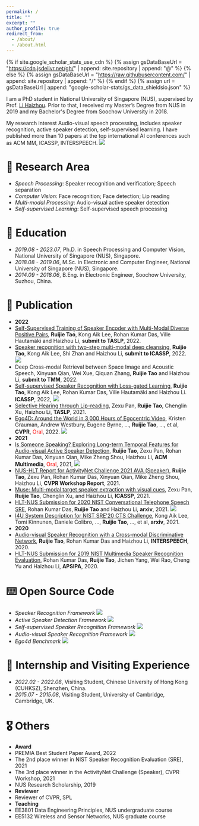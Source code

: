 ```yaml
---
permalink: /
title: ""
excerpt: ""
author_profile: true
redirect_from: 
  - /about/
  - /about.html
---
```


{% if site.google_scholar_stats_use_cdn %}
{% assign gsDataBaseUrl = "https://cdn.jsdelivr.net/gh/" | append: site.repository | append: "@" %}
{% else %}
{% assign gsDataBaseUrl = "https://raw.githubusercontent.com/" | append: site.repository | append: "/" %}
{% endif %}
{% assign url = gsDataBaseUrl | append: "google-scholar-stats/gs_data_shieldsio.json" %}

<span class='anchor' id='about-me'></span>

I am a PhD student in National University of Singapore (NUS), supervised by Prof. [Li Haizhou](https://colips.org/~eleliha/). Prior to that, I received my Master’s Degree from NUS in 2019 and my Bachelor's Degree from Soochow University in 2018.

My research interest Audio-visual speech processing, includes speaker recognition, active speaker detection, self-supervised learning. I have published more than 10 papers at the top international AI conferences such as ACM MM, ICASSP, INTERSPEECH. <a href='https://scholar.google.com/citations?user=sdXITx8AAAAJ'><img src="https://img.shields.io/endpoint?logo=Google%20Scholar&url=https%3A%2F%2Fcdn.jsdelivr.net%2Fgh%2FTaoRuijie%2Ftaoruijie.github.io@google-scholar-stats%2Fgs_data_shieldsio.json&labelColor=f6f6f6&color=9cf&style=flat&label=citations"></a>

# 📜 Research Area
- *Speech Processing*: Speaker recognition and verification; Speech separation
- *Computer Vision*: Face recognition; Face detection; Lip reading
- *Multi-modal Processing*: Audio-visual active speaker detection
- *Self-supervised Learning*: Self-supervised speech processing

# 🏫 Education
- *2019.08 - 2023.07*, Ph.D. in Speech Processing and Computer Vision, National University of Singapore (NUS), Singapore.
- *2018.08 - 2019.06*, M.Sc. in Electronic and Computer Engineer, National University of Singapore (NUS), Singapore.
- *2014.09 - 2018.06*, B.Eng. in Electronic Engineer, Soochow University, Suzhou, China.

# 📝 Publication

<!-- <div class='paper-box'><div class='paper-box-image'><div><div class="badge">CVPR 2016</div><img src='images/500x300.png' alt="sym" width="100%"></div></div>
<div class='paper-box-text' markdown="1">

[Deep Residual Learning for Image Recognition](https://openaccess.thecvf.com/content_cvpr_2016/papers/He_Deep_Residual_Learning_CVPR_2016_paper.pdf)

**Kaiming He**, Xiangyu Zhang, Shaoqing Ren, Jian Sun

[**Project**](https://scholar.google.com/citations?view_op=view_citation&hl=zh-CN&user=DhtAFkwAAAAJ&citation_for_view=DhtAFkwAAAAJ:ALROH1vI_8AC) <strong><span class='show_paper_citations' data='DhtAFkwAAAAJ:ALROH1vI_8AC'></span></strong>
- Lorem ipsum dolor sit amet, consectetur adipiscing elit. Vivamus ornare aliquet ipsum, ac tempus justo dapibus sit amet. 
</div>
</div> -->

- **2022**
- [Self-Supervised Training of Speaker Encoder with Multi-Modal Diverse Positive Pairs](https://arxiv.org/pdf/2210.15903.pdf), **Ruijie Tao**, Kong Aik Lee, Rohan Kumar Das, Ville Hautamäki and Haizhou Li, **submit to TASLP**, 2022. 
- [Speaker recognition with two-step multi-modal deep cleansing](https://arxiv.org/pdf/2210.15903.pdf), **Ruijie Tao**, Kong Aik Lee, Shi Zhan and Haizhou Li, **submit to ICASSP**, 2022. [![](https://img.shields.io/github/stars/TaoRuijie/AVCleanse?style=social&label=Code+Stars)](https://github.com/TaoRuijie/AVCleanse)
- Deep Cross-modal Retrieval between Space Image and Acoustic Speech, Xinyuan Qian, Wei Xue, Qiquan Zhang, **Ruijie Tao** and Haizhou Li, **submit to TMM**, 2022. 
- [Self-supervised Speaker Recognition with Loss-gated Learning](https://arxiv.org/pdf/2110.03869.pdf), **Ruijie Tao**, Kong Aik Lee, Rohan Kumar Das, Ville Hautamäki and Haizhou Li. **ICASSP**, 2022, [![](https://img.shields.io/github/stars/TaoRuijie/Loss-Gated-Learning?style=social&label=Code+Stars)](https://github.com/TaoRuijie/Loss-Gated-Learning)
- [Selective Hearing through Lip-reading](https://arxiv.org/pdf/2106.07150.pdf), Zexu Pan, **Ruijie Tao**, Chenglin Xu, Haizhou Li, **TASLP**, 2021.
- [Ego4D: Around the World in 3,000 Hours of Egocentric Video](https://arxiv.org/pdf/2110.07058.pdf), Kristen Grauman, Andrew Westbury, Eugene Byrne, ..., **Ruijie Tao**, ..., et al, **CVPR**, <font color="red">Oral</font>, 2022. [![](https://img.shields.io/github/stars/facebookresearch/Ego4d?style=social&label=Code+Stars)](https://github.com/facebookresearch/Ego4d)
- **2021**
- [Is Someone Speaking? Exploring Long-term Temporal Features for Audio-visual Active Speaker Detection](https://arxiv.org/pdf/2107.06592.pdf), **Ruijie Tao**, Zexu Pan, Rohan Kumar Das, Xinyuan Qian, Mike Zheng Shou, Haizhou Li, **ACM Multimedia**, <font color="red">Oral</font>, 2021, [![](https://img.shields.io/github/stars/TaoRuijie/TalkNet_ASD?style=social&label=Code+Stars)](https://github.com/TaoRuijie/TalkNet_ASD)
- [NUS-HLT Report for ActivityNet Challenge 2021 AVA (Speaker)](https://static.googleusercontent.com/media/research.google.com/zh-CN//ava/2021/S3_NUS_Report_AVA_ActiveSpeaker_2021.pdf), **Ruijie Tao**, Zexu Pan, Rohan Kumar Das, Xinyuan Qian, Mike Zheng Shou, Haizhou Li, **CVPR Workshop Report**, 2021.
- [Muse: Multi-modal target speaker extraction with visual cues](https://arxiv.org/pdf/2010.07775.pdf), Zexu Pan, **Ruijie Tao**, Chenglin Xu, and Haizhou Li, **ICASSP**, 2021. 
- [HLT-NUS Submission for 2020 NIST Conversational Telephone Speech SRE](https://arxiv.org/pdf/2111.06671.pdf), Rohan Kumar Das, **Ruijie Tao** and Haizhou Li, **arxiv**, 2021. [![](https://img.shields.io/github/stars/TaoRuijie/ECAPATDNN?style=social&label=Code+Stars)](https://github.com/TaoRuijie/ECAPATDNN)
- [I4U System Description for NIST SRE'20 CTS Challenge](https://arxiv.org/pdf/2211.01091.pdf), Kong Aik Lee, Tomi Kinnunen, Daniele Colibro, ..., **Ruijie Tao**, ..., et al, **arxiv**, 2021. 
- **2020**
- [Audio-visual Speaker Recognition with a Cross-modal Discriminative Network](https://arxiv.org/abs/2008.03894), **Ruijie Tao**, Rohan Kumar Das and Haizhou Li, **INTERSPEECH**, 2020.
- [HLT-NUS Submission for 2019 NIST Multimedia Speaker Recognition Evaluation](http://www.apsipa.org/proceedings/2020/pdfs/0000605.pdf), Rohan Kumar Das, **Ruijie Tao**, Jichen Yang, Wei Rao, Cheng Yu and Haizhou Li, **APSIPA**, 2020. 


# ⌨️ Open Source Code
- *Speaker Recognition Framework* [![](https://img.shields.io/github/stars/TaoRuijie/ECAPATDNN?style=social&label=ECAPA-TDNN)](https://github.com/TaoRuijie/ECAPATDNN)
- *Active Speaker Detection Framework* [![](https://img.shields.io/github/stars/TaoRuijie/TalkNet_ASD?style=social&label=TalkNet-ASD)](https://github.com/TaoRuijie/TalkNet_ASD)
- *Self-supervised Speaker Recognition Framework* [![](https://img.shields.io/github/stars/TaoRuijie/Loss-Gated-Learning?style=social&label=LGL)](https://github.com/TaoRuijie/Loss-Gated-Learning)
- *Audio-visual Speaker Recognition Framework* [![](https://img.shields.io/github/stars/TaoRuijie/AVCleanse?style=social&label=AVCleanse)](https://github.com/TaoRuijie/AVCleanse)
- *Ego4d Benchmark* [![](https://img.shields.io/github/stars/facebookresearch/Ego4d?style=social&label=Ego4d)](https://github.com/facebookresearch/Ego4d)


# 👔 Internship and Visiting Experience
- *2022.02 - 2022.08*, Visiting Student, Chinese University of Hong Kong (CUHKSZ), Shenzhen, China.
- *2015.07 - 2015.08*, Visiting Student, University of Cambridge, Cambridge, UK.

# 🎖 Others

- **Award**
- PREMIA Best Student Paper Award, 2022
- The 2nd place winner in NIST Speaker Recognition Evaluation (SRE), 2021
- The 3rd place winner in the ActivityNet Challenge (Speaker), CVPR Workshop, 2021
- NUS Research Scholarship, 2019
- **Reviewer**
- Reviewer of CVPR, SPL
- **Teaching**
- EE3801 Data Engineering Principles, NUS undergraduate course
- EE5132 Wireless and Sensor Networks, NUS graduate course

